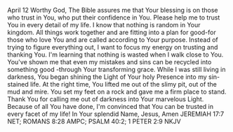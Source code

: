 April 12
Worthy God,
The Bible assures me that Your blessing is on those who trust in You, who put their confidence in You. Please help me to trust You in every detail of my life. I know that nothing is random in Your kingdom. All things work together and are fitting into a plan
for good-for those who love You and are called according to Your purpose.
Instead of trying to figure everything out, I want to focus my energy on trusting and thanking You. I'm learning that nothing is wasted when I walk close to You. You've shown me that even my mistakes and sins can be recycled into something good
-through Your transforming grace.
While I was still living in darkness, You began shining the Light of Your holy Presence into my sin-stained life. At the right time, You lifted me out of the slimy pit, out of the mud and mire. You set my feet on a rock and gave me a firm place to stand.
Thank You for calling me out of darkness into Your marvelous Light. Because of all You have done, I'm convinced that You can be trusted in every facet of my life!
In Your splendid Name, Jesus,
Amen
JEREMIAH 17:7 NET; ROMANS 8:28 AMPC; PSALM 40:2; 1 PETER 2:9 NKJV